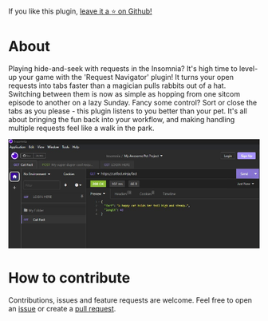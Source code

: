 ﻿If you like this plugin, [leave it a :star: on Github!](https://github.com/NickRimmer/insomnia-plugin-request-navigator)

# About

Playing hide-and-seek with requests in the Insomnia? It's high time to level-up your game with the 'Request Navigator' plugin! It turns your open requests into tabs faster than a magician pulls rabbits out of a hat. Switching between them is now as simple as hopping from one sitcom episode to another on a lazy Sunday. Fancy some control? Sort or close the tabs as you please - this plugin listens to you better than your pet. It's all about bringing the fun back into your workflow, and making handling multiple requests feel like a walk in the park.

<img src="npm/content/demo-2.jpg" alt="Request Navigator">

# How to contribute

Contributions, issues and feature requests are welcome. Feel free to open
an [issue](https://github.com/NickRimmer/insomnia-plugin-request-navigator/issues) or create
a [pull request](https://github.com/NickRimmer/insomnia-plugin-request-navigator/pulls).
